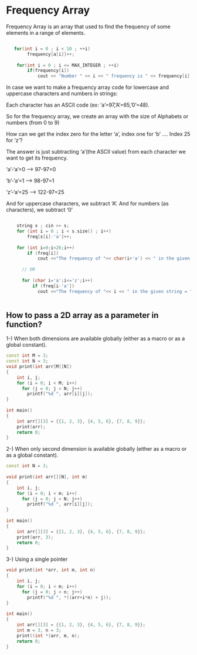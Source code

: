 # Frequency Array

Frequency Array is an array that used to find the frequency of some elements in a range of elements.

```cpp

   for(int i = 0 ; i < 10 ; ++i)
        frequency[a[i]]++;
    
    for(int i = 0 ; i <= MAX_INTEGER ; ++i)
        if(frequency[i])
            cout << "Number " << i << " frequency is " << frequency[i] << endl;
```

In case we want to make a frequency array code for lowercase and uppercase characters and numbers in strings:

Each character has an ASCII code (ex: ‘a’=97,’A’=65,’0’=48).

So for the frequency array, we create an array with the size of Alphabets or numbers (from 0 to 9)

How can we get the index zero for the letter ‘a’, index one for ‘b’ …. Index 25 for ‘z’?

The answer is just subtracting ‘a’(the ASCII value) from each character we want to get its frequency.

‘a’-‘a’=0 --> 97-97=0

‘b’-‘a’=1 --> 98-97=1

‘z’-‘a’=25 --> 122-97=25

And for uppercase characters, we subtract ‘A’. And for numbers (as characters), we subtract ‘0’
```cpp

    string s ; cin >> s;
    for (int i = 0 ; i < s.size() ; i++)
        freq[s[i]-'a']++;                  
    
    for (int i=0;i<26;i++)
        if (freq[i])
            cout <<"The frequency of "<< char(i+'a') << " in the given string = " <<freq[i]<<endl;
            
      // OR
      
      for (char i='a';i<='z';i++)
          if (freq[i-'a'])
            cout <<"The frequency of "<< i << " in the given string = " <<freq[i-'a']<<endl;
        
```

## How to pass a 2D array as a parameter in function?

1-) When both dimensions are available globally (either as a macro or as a global constant).

```cpp
const int M = 3; 
const int N = 3; 
void print(int arr[M][N]) 
{ 
    int i, j; 
    for (i = 0; i < M; i++) 
      for (j = 0; j < N; j++) 
        printf("%d ", arr[i][j]); 
} 
  
int main() 
{ 
    int arr[][3] = {{1, 2, 3}, {4, 5, 6}, {7, 8, 9}}; 
    print(arr); 
    return 0; 
} 
```

2-) When only second dimension is available globally (either as a macro or as a global constant).

```cpp
const int N = 3; 
  
void print(int arr[][N], int m) 
{ 
    int i, j; 
    for (i = 0; i < m; i++) 
      for (j = 0; j < N; j++) 
        printf("%d ", arr[i][j]); 
} 
  
int main() 
{ 
    int arr[][3] = {{1, 2, 3}, {4, 5, 6}, {7, 8, 9}}; 
    print(arr, 3); 
    return 0; 
} 
```

3-) Using a single pointer

```cpp
void print(int *arr, int m, int n) 
{ 
    int i, j; 
    for (i = 0; i < m; i++) 
      for (j = 0; j < n; j++) 
        printf("%d ", *((arr+i*n) + j)); 
} 
  
int main() 
{ 
    int arr[][3] = {{1, 2, 3}, {4, 5, 6}, {7, 8, 9}}; 
    int m = 3, n = 3; 
    print((int *)arr, m, n); 
    return 0; 
} 
```
